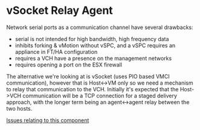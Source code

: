 # vSocket Relay Agent

Network serial ports as a communication channel have several drawbacks:

* serial is not intended for high bandwidth, high frequency data
* inhibits forking & vMotion without vSPC, and a vSPC requires an appliance in FT/HA configuration
* requires a VCH have a presence on the management networks
* requires opening a port on the ESX firewall

The alternative we're looking at is vSocket (uses PIO based VMCI communication), however that is Host<->VM only so we need a mechanism to relay that communication to the VCH. Initially it's expected that the Host->VCH communication will be a TCP connection for a staged delivery approach, with the longer term being an agent<->agent relay between the two hosts.

[Issues relating to this component](https://github.com/vmware/vic/labels/component%2Fvsocket-relay-agent)
